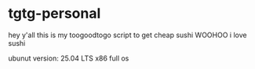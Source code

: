 # tgtg-personal
hey y'all this is my toogoodtogo script to get cheap sushi WOOHOO i love sushi

ubunut version: 25.04 LTS x86 full os